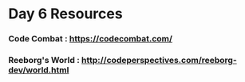 # Day 6 Resources

### Code Combat : https://codecombat.com/
### Reeborg's World : http://codeperspectives.com/reeborg-dev/world.html

